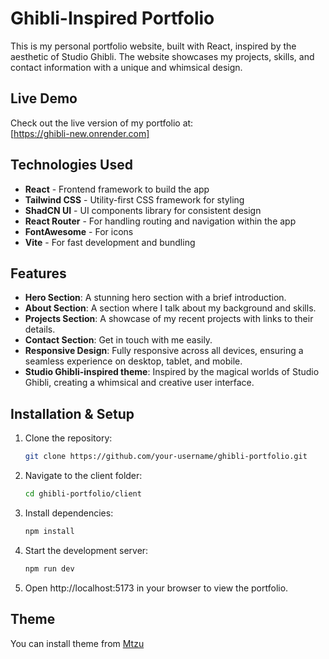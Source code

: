 # Ghibli-Inspired Portfolio

This is my personal portfolio website, built with React, inspired by the aesthetic of Studio Ghibli. The website showcases my projects, skills, and contact information with a unique and whimsical design.



## Live Demo

Check out the live version of my portfolio at:  
[https://ghibli-new.onrender.com]


## Technologies Used

- **React** - Frontend framework to build the app
- **Tailwind CSS** - Utility-first CSS framework for styling
- **ShadCN UI** - UI components library for consistent design
- **React Router** - For handling routing and navigation within the app
- **FontAwesome** - For icons
- **Vite** - For fast development and bundling

## Features

- **Hero Section**: A stunning hero section with a brief introduction.
- **About Section**: A section where I talk about my background and skills.
- **Projects Section**: A showcase of my recent projects with links to their details.
- **Contact Section**: Get in touch with me easily.
- **Responsive Design**: Fully responsive across all devices, ensuring a seamless experience on desktop, tablet, and mobile.
- **Studio Ghibli-inspired theme**: Inspired by the magical worlds of Studio Ghibli, creating a whimsical and creative user interface.

## Installation & Setup

1. Clone the repository:

   ```bash
   git clone https://github.com/your-username/ghibli-portfolio.git
   
2. Navigate to the client folder:

   ```bash
   cd ghibli-portfolio/client
   
3. Install dependencies:

   ```bash
   npm install
   
4. Start the development server:

   ```bash
   npm run dev
   
5. Open http://localhost:5173 in your browser to view the portfolio.

   

## Theme


You can install theme from [Mtzu](https://matsu-theme.vercel.app/?ref=kulkarniankita)

